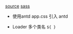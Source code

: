 [source](https://ant.design/docs/react/use-with-create-react-app-cn)
[sass](https://www.cnblogs.com/mmykdbc/p/8650700.html)

- 使用antd
  app.css 引入 antd

- Loader 
  多个类名 `${ }`
  
  
